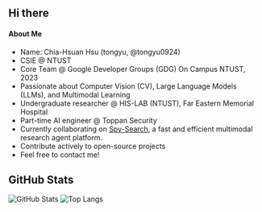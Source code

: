 ## Hi there 
#### About Me
- Name: Chia-Hsuan Hsu (tongyu, @tongyu0924)  
- CSIE @ NTUST  
- Core Team @ Google Developer Groups (GDG) On Campus NTUST, 2023  
- Passionate about Computer Vision (CV), Large Language Models (LLMs), and Multimodal Learning
- Undergraduate researcher @ HIS-LAB (NTUST), Far Eastern Memorial Hospital
- Part-time AI engineer @ Toppan Security
- Currently collaborating on [Spy-Search](https://github.com/JasonHonKL/spy-search), a fast and efficient multimodal research agent platform.
- Contribute actively to open-source projects 
- Feel free to contact me!

## GitHub Stats
![GitHub Stats](https://github-readme-stats.vercel.app/api?username=tongyu0924&show_icons=true&theme=tokyonight)
![Top Langs](https://github-readme-stats.vercel.app/api/top-langs/?username=tongyu0924&layout=compact&theme=tokyonight&langs_count=8)

<!--
**tongyu0924/tongyu0924** is a ✨ _special_ ✨ repository because its `README.md` (this file) appears on your GitHub profile.

Here are some ideas to get you started:

- 🔭 I’m currently working on ...
- 🌱 I’m currently learning ...
- 👯 I’m looking to collaborate on ...
- 🤔 I’m looking for help with ...
- 💬 Ask me about ...
- 📫 How to reach me: ...
- 😄 Pronouns: ...
- ⚡ Fun fact: ...
-->
